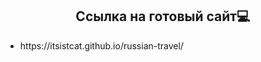 <h2 align="center">Ссылка на готовый сайт💻</h2>
<ul>
 <li> https://itsistcat.github.io/russian-travel/ </li> 
</ul>